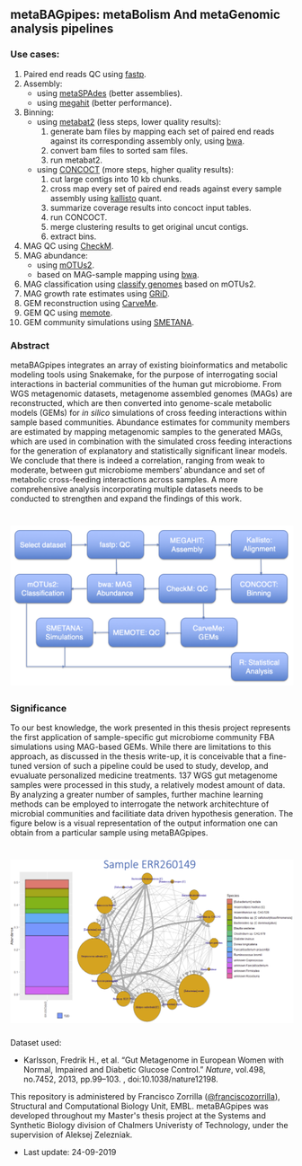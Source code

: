 ## metaBAGpipes: metaBolism And metaGenomic analysis pipelines

### Use cases:

1. Paired end reads QC using [fastp](https://github.com/OpenGene/fastp).
2. Assembly:
      * using [metaSPAdes](https://github.com/ablab/spades) (better assemblies).
      * using [megahit](https://github.com/voutcn/megahit) (better performance).
3. Binning:
      * using [metabat2](https://bitbucket.org/berkeleylab/metabat/src/master/) (less steps, lower quality results):
        1. generate bam files by mapping each set of paired end reads against its corresponding assembly only, using [bwa](https://github.com/lh3/bwa).
        2. convert bam files to sorted sam files.
        3. run metabat2.
      * using [CONCOCT](https://github.com/BinPro/CONCOCT) (more steps, higher quality results):
        1. cut large contigs into 10 kb chunks.
        2. cross map every set of paired end reads against every sample assembly using [kallisto](https://github.com/pachterlab/kallisto) quant.
        3. summarize coverage results into concoct input tables.
        4. run CONCOCT.
        5. merge clustering results to get original uncut contigs.
        6. extract bins.
4. MAG QC using [CheckM](https://github.com/Ecogenomics/CheckM).
5. MAG abundance:
   * using [mOTUs2](https://github.com/motu-tool/mOTUs_v2).
   * based on MAG-sample mapping using [bwa](https://github.com/lh3/bwa).
6. MAG classification using [classify genomes](https://github.com/AlessioMilanese/classify-genomes) based on mOTUs2.
7. MAG growth rate estimates using [GRiD](https://github.com/ohlab/GRiD).
8. GEM reconstruction using [CarveMe](https://github.com/cdanielmachado/carveme).
9. GEM QC using [memote](https://github.com/opencobra/memote).
10. GEM community simulations using [SMETANA](https://github.com/cdanielmachado/smetana).

### Abstract
metaBAGpipes integrates an array of existing bioinformatics and metabolic modeling tools using Snakemake, for the purpose of interrogating social interactions in bacterial communities of the human gut microbiome. From WGS metagenomic datasets, metagenome assembled genomes (MAGs) are reconstructed, which are then converted into genome-scale metabolic models (GEMs) for *in silico* simulations of cross feeding interactions within sample based communities. Abundance estimates for community members are estimated by mapping metagenomic samples to the generated MAGs, which are used in combination with the simulated cross feeding interactions for the generation of explanatory and statistically significant linear models. We conclude that there is indeed a correlation, ranging from weak to moderate, between gut microbiome members’ abundance and set of metabolic cross-feeding interactions across samples. A more comprehensive analysis incorporating multiple datasets needs to be conducted to strengthen and expand the findings of this work.

# ![pipemap_v0.1.png](pipemap_v0.1.png)

### Significance

To our best knowledge, the work presented in this thesis project represents the first application of sample-specific gut microbiome community FBA simulations using MAG-based GEMs. While there are limitations to this approach, as discussed in the thesis write-up, it is conceivable that a fine-tuned version of such a pipeline could be used to study, develop, and evualuate personalized medicine treatments. 137 WGS gut metagenome samples were processed in this study, a relatively modest amount of data. By analyzing a greater number of samples, further machine learning methods can be employed to interrogate the network architechture of microbial communities and facilitiate data driven hypothesis generation. The figure below is a visual representation of the output information one can obtain from a particular sample using metaBAGpipes.

# ![ERR260149.png](ERR260149.png)

Dataset used:
  * Karlsson, Fredrik H., et al. “Gut Metagenome in European Women with Normal, Impaired and Diabetic Glucose Control.” *Nature*, vol.498, no.7452, 2013, pp.99–103. , doi:10.1038/nature12198.

This repository is administered by Francisco Zorrilla ([@franciscozorrilla](https://github.com/franciscozorrilla/)), Structural and Computational Biology Unit, EMBL. metaBAGpipes was developed throughout my Master's thesis project at the Systems and Synthetic Biology division of Chalmers Univeristy of Technology, under the supervision of Aleksej Zelezniak.

  * Last update: 24-09-2019
